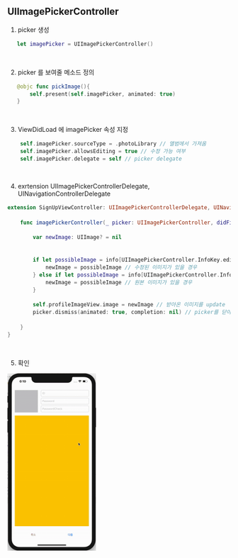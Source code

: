 ## UIImagePickerController

1. picker 생성
```swift
   let imagePicker = UIImagePickerController()
```

<br/>

2. picker 를 보여줄 메소드 정의
```swift
   @objc func pickImage(){
       self.present(self.imagePicker, animated: true)
   }
```


<br/>

3. ViewDidLoad 에 imagePicker 속성 지정
```swift
    self.imagePicker.sourceType = .photoLibrary // 앨범에서 가져옴
    self.imagePicker.allowsEditing = true // 수정 가능 여부
    self.imagePicker.delegate = self // picker delegate
```

<br/>

4. exrtension UIImagePickerControllerDelegate, UINavigationControllerDelegate

```swift
extension SignUpViewController: UIImagePickerControllerDelegate, UINavigationControllerDelegate {
    
    func imagePickerController(_ picker: UIImagePickerController, didFinishPickingMediaWithInfo info: [UIImagePickerController.InfoKey : Any]) {
        
        var newImage: UIImage? = nil
        
        
        if let possibleImage = info[UIImagePickerController.InfoKey.editedImage] as? UIImage {
            newImage = possibleImage // 수정된 이미지가 있을 경우
        } else if let possibleImage = info[UIImagePickerController.InfoKey.originalImage] as? UIImage {
            newImage = possibleImage // 원본 이미지가 있을 경우
        }
        
        self.profileImageView.image = newImage // 받아온 이미지를 update
        picker.dismiss(animated: true, completion: nil) // picker를 닫아줌
        
    }
}

```

<br/>

5. 확인

<img src="./screenshots/imagepicker.gif" width="200" height="400"> 
